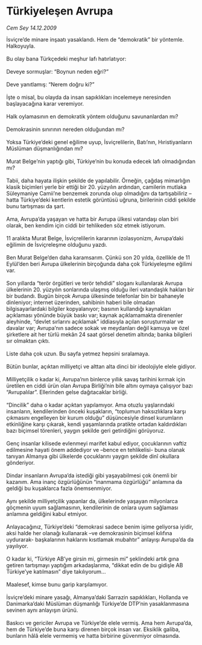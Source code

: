 # Türkiyeleşen Avrupa

*Cem Sey 14.12.2009*

<div class="yazi">İsviçre’de minare inşaatı yasaklandı. Hem de “demokratik” bir yöntemle. Halkoyuyla. <br/><br/>Bu olay bana Türkçedeki meşhur lafı hatırlatıyor: <br/><br/>Deveye sormuşlar: “Boynun neden eğri?” <br/><br/>Deve yanıtlamış: “Nerem doğru ki?” <br/><br/>İşte o misal, bu olayda da insan sapıklıkları incelemeye neresinden başlayacağına karar veremiyor. <br/><br/>Halk oylamasının en demokratik yöntem olduğunu savunanlardan mı? <br/><br/>Demokrasinin sınırının nereden olduğundan mı? <br/><br/>Yoksa Türkiye’deki genel eğilime uyup, İsviçrelilerin, Batı’nın, Hıristiyanların Müslüman düşmanlığından mı? <br/><br/>Murat Belge’nin yaptığı gibi, Türkiye’nin bu konuda edecek lafı olmadığından mı? <br/><br/>Tabii, daha hayata ilişkin şekilde de yapılabilir. Örneğin, çağdaş mimarlığın klasik biçimleri yerle bir ettiği bir 20. yüzyılın ardından, camilerin mutlaka Süleymaniye Camii’ne benzemek zorunda olup olmadığını da tartışabiliriz –hatta Türkiye’deki kentlerin estetik görüntüsü uğruna, birilerinin ciddi şekilde bunu tartışması da şart. <br/><br/>Ama, Avrupa’da yaşayan ve hatta bir Avrupa ülkesi vatandaşı olan biri olarak, ben kendim için ciddi bir tehlikeden söz etmek istiyorum. <br/><br/>11 aralıkta Murat Belge, İsviçrelilerin kararının izolasyonizm, Avrupa’daki eğilimin de İsviçreleşme olduğunu yazdı. <br/><br/>Ben Murat Belge’den daha karamsarım. Çünkü son 20 yılda, özellikle de 11 Eylül’den beri Avrupa ülkelerinin birçoğunda daha çok Türkiyeleşme eğilimi var. <br/><br/>Son yıllarda “terör örgütleri ve terör tehdidi” sloganı kullanılarak Avrupa ülkelerinin 20. yüzyılın sonlarında ulaşmış olduğu ileri vatandaşlık hakları bir bir budandı. Bugün birçok Avrupa ülkesinde telefonlar bin bir bahaneyle dinleniyor; internet üzerinden, sahibinin haberi bile olmadan bilgisayarlardaki bilgiler kopyalanıyor; basının kullandığı kaynakları açıklaması yönünde büyük baskı var; kaynak açıklamamakta direnenler aleyhinde, “devlet sırlarını açıklamak” iddiasıyla açılan soruşturmalar ve davalar var; Avrupa’nın sadece sokak ve meydanları değil kamuya ve özel şirketlere ait her türlü mekân 24 saat görsel denetim altında; banka bilgileri sır olmaktan çıktı. <br/><br/>Liste daha çok uzun. Bu sayfa yetmez hepsini sıralamaya. <br/><br/>Bütün bunlar, açıktan milliyetçi ve alttan alta dinci bir ideolojiyle elele gidiyor. <br/><br/>Milliyetçilik o kadar ki, Avrupa’nın binlerce yıllık savaş tarihini kırmak için üretilen en ciddi ürün olan Avrupa Birliği’nin bile altını oymaya çalışıyor bazı “Avrupalılar”. Ellerinden gelse dağıtacaklar birliği. <br/><br/>“Dincilik” daha o kadar açıktan yapılamıyor. Ama otuzlu yaşlarındaki insanların, kendilerinden önceki kuşakların, “toplumun haksızlıklara karşı çıkmasını engelleyen bir kurum olduğu” düşüncesiyle dinsel kurumların etkinliğine karşı çıkarak, kendi yaşamlarında pratikte ortadan kaldırdıkları bazı biçimsel törenleri, yaygın şekilde geri getirdiğini görüyoruz. <br/><br/>Genç insanlar kilisede evlenmeyi marifet kabul ediyor, çocuklarının vaftiz edilmesine hayati önem addediyor ve –bence en tehlikelisi- buna olanak tanıyan Almanya gibi ülkelerde çocuklarını yaygın şekilde dinî okullara gönderiyor. <br/><br/>Dindar insanların Avrupa’da istediği gibi yaşayabilmesi çok önemli bir kazanım. Ama inanç özgürlüğünün “inanmama özgürlüğü” anlamına da geldiği bu kuşaklarca fazla önemsenmiyor. <br/><br/>Aynı şekilde milliyetçilik yapanlar da, ülkelerinde yaşayan milyonlarca göçmenin uyum sağlamasının, kendilerinin de onlara uyum sağlaması anlamına geldiğini kabul etmiyor. <br/><br/>Anlayacağınız, Türkiye’deki “demokrasi sadece benim işime geliyorsa iyidir, aksi halde her olanağı kullanarak –ve demokrasinin biçimsel kılıfına uydurarak- başkalarının haklarını kısıtlamak mubahtır” anlayışı Avrupa’da da yayılıyor. <br/><br/>O kadar ki, “Türkiye AB’ye girsin mi, girmesin mi” şeklindeki artık gına getiren tartışmayı yaptığım arkadaşlarıma, “dikkat edin de bu gidişle AB Türkiye’ye katılmasın” diye takılıyorum... <br/><br/>Maalesef, kimse bunu garip karşılamıyor. <br/><br/>İsviçre’deki minare yasağı, Almanya’daki Sarrazin sapıklıkları, Hollanda ve Danimarka’daki Müslüman düşmanlığı Türkiye’de DTP’nin yasaklanmasına sevinen aynı anlayışın ürünü. <br/><br/>Baskıcı ve gericiler Avrupa ve Türkiye’de elele vermiş. Ama hem Avrupa’da, hem de Türkiye’de buna karşı direnen birçok insan var. Eksiklik galiba, bunların hâlâ elele vermemiş ve hatta birbirine güvenmiyor olmasında.
              </div>
